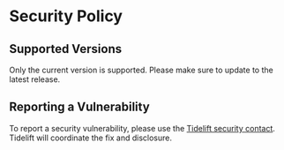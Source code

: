# Security Policy

## Supported Versions

Only the current version is supported. Please make sure to update to the latest release.

## Reporting a Vulnerability

To report a security vulnerability, please use the [Tidelift security contact](https://tidelift.com/security). Tidelift will coordinate the fix and disclosure.
